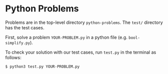 # Python Problems

Problems are in the top-level directory `python-problems`.
The `test/` directory has the test cases.

First, solve a problem `YOUR-PROBLEM.py` in a python file (e.g. `bool-simplify.py`).

To check your solution with our test cases, run `test.py` in the terminal as
follows:

```
$ python3 test.py YOUR-PROBLEM.py
```
